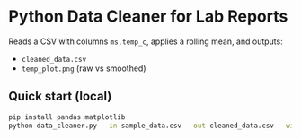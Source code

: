 # Python Data Cleaner for Lab Reports
Reads a CSV with columns `ms,temp_c`, applies a rolling mean, and outputs:
- `cleaned_data.csv`
- `temp_plot.png` (raw vs smoothed)

## Quick start (local)
```bash
pip install pandas matplotlib
python data_cleaner.py --in sample_data.csv --out cleaned_data.csv --window 10
